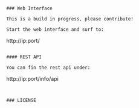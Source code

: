 
```


### Web Interface

This is a build in progress, please contribute!

Start the web interface and surf to:

```
http://ip:port/
```

#### REST API

You can fin the rest api under:

```
http://ip:port/info/api
```
 
     
### LICENSE

